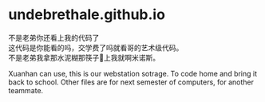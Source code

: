 # undebrethale.github.io

不是老弟你还看上我的代码了   
这代码是你能看的吗，交学费了吗就看哥的艺术级代码。     
不是老弟我拿那水泥糊那筷子🥢上我就啊米诺斯。

Xuanhan can use, this is our webstation sotrage. To code home and bring it back to school. Other files are for next semester of computers, for another teammate.
